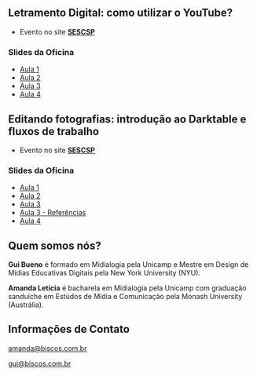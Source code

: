 ## Letramento Digital: como utilizar o YouTube?

- Evento no site [**SESCSP**](https://www.sescsp.org.br/programacao/198889_LETRAMENTO+DIGITAL+COMO+UTILIZAR+O+YOUTUBE)

### Slides da Oficina

- [Aula 1](yt-1.html)
- [Aula 2](yt-2.html)
- [Aula 3](yt-3.html)
- [Aula 4](yt-4.html)

## Editando fotografias: introdução ao Darktable e fluxos de trabalho

- Evento no site [**SESCSP**](https://www.sescsp.org.br/programacao/198891_EDITANDO+FOTOGRAFIAS+INTRODUCAO+AO+DARKTABLE+E+FLUXOS+DE+TRABALHO)

### Slides da Oficina

- [Aula 1](https://docs.google.com/presentation/d/15sAkesnu0ItHZtcYUE2K7jGUZrhkLIvmlinMkDZzmwk/edit#slide=id.p)
- [Aula 2](https://docs.google.com/presentation/d/1xOc7O_9Otcm-OxMkcD3_GYeYGIV16HeZK5cHqOiMc8k/edit#slide=id.p)
- [Aula 3](https://docs.google.com/presentation/d/1CGrr4TbrycY9Ia2ye8NeY8mstmlpckXWNV4zenR4d2Q/edit#slide=id.p)
- [Aula 3 - Referências](https://docs.google.com/presentation/d/1soc6Ib0S66DPmppUoeB1abnnp7DYYz466XtYF34aUM0/edit#slide=id.p)
- [Aula 4](https://docs.google.com/presentation/d/1JvBoSEMHtGvr7V608be6GKTnwL8yGkPcvHUDfWf9Cb0/edit#slide=id.p)

## Quem somos nós?

**Gui Bueno** é formado em Midialogia pela Unicamp e Mestre em Design de Mídias Educativas Digitais pela New York University (NYU). 

**Amanda Letícia** é bacharela em Midialogia pela Unicamp com graduação sanduíche em Estúdos de Mídia e Comunicação pela Monash University (Austrália).

## Informações de Contato

amanda@biscos.com.br

gui@biscos.com.br 